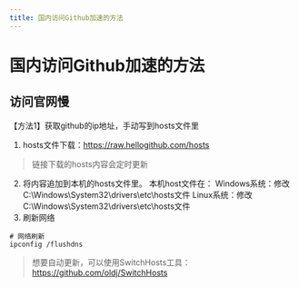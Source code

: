 ```yaml
---
title: 国内访问Github加速的方法
---
```


# 国内访问Github加速的方法

## 访问官网慢

【方法1】获取github的ip地址，手动写到hosts文件里  
1. hosts文件下载：<https://raw.hellogithub.com/hosts>  

> 链接下载的hosts内容会定时更新

2. 将内容追加到本机的hosts文件里。
本机host文件在：
   Windows系统：修改C:\Windows\System32\drivers\etc\hosts文件
   Linux系统：修改C:\Windows\System32\drivers\etc\hosts文件
3. 刷新网络  
```shell
# 网络刷新
ipconfig /flushdns
```


> 想要自动更新，可以使用SwitchHosts工具：<https://github.com/oldj/SwitchHosts>